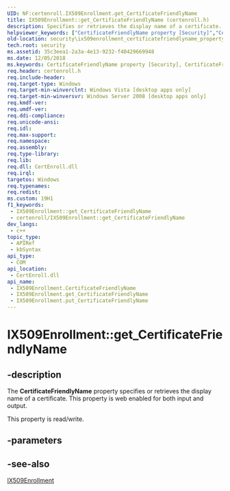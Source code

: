 ```yaml
---
UID: NF:certenroll.IX509Enrollment.get_CertificateFriendlyName
title: IX509Enrollment::get_CertificateFriendlyName (certenroll.h)
description: Specifies or retrieves the display name of a certificate.
helpviewer_keywords: ["CertificateFriendlyName property [Security]","CertificateFriendlyName property [Security]","IX509Enrollment interface","IX509Enrollment interface [Security]","CertificateFriendlyName property","IX509Enrollment.CertificateFriendlyName","IX509Enrollment.get_CertificateFriendlyName","IX509Enrollment::CertificateFriendlyName","IX509Enrollment::get_CertificateFriendlyName","IX509Enrollment::put_CertificateFriendlyName","certenroll/IX509Enrollment::CertificateFriendlyName","certenroll/IX509Enrollment::get_CertificateFriendlyName","certenroll/IX509Enrollment::put_CertificateFriendlyName","get_CertificateFriendlyName","security.ix509enrollment_certificatefriendlyname_property"]
old-location: security\ix509enrollment_certificatefriendlyname_property.htm
tech.root: security
ms.assetid: 35c3eea1-2a3a-4e13-9232-f40429669948
ms.date: 12/05/2018
ms.keywords: CertificateFriendlyName property [Security], CertificateFriendlyName property [Security],IX509Enrollment interface, IX509Enrollment interface [Security],CertificateFriendlyName property, IX509Enrollment.CertificateFriendlyName, IX509Enrollment.get_CertificateFriendlyName, IX509Enrollment::CertificateFriendlyName, IX509Enrollment::get_CertificateFriendlyName, IX509Enrollment::put_CertificateFriendlyName, certenroll/IX509Enrollment::CertificateFriendlyName, certenroll/IX509Enrollment::get_CertificateFriendlyName, certenroll/IX509Enrollment::put_CertificateFriendlyName, get_CertificateFriendlyName, security.ix509enrollment_certificatefriendlyname_property
req.header: certenroll.h
req.include-header: 
req.target-type: Windows
req.target-min-winverclnt: Windows Vista [desktop apps only]
req.target-min-winversvr: Windows Server 2008 [desktop apps only]
req.kmdf-ver: 
req.umdf-ver: 
req.ddi-compliance: 
req.unicode-ansi: 
req.idl: 
req.max-support: 
req.namespace: 
req.assembly: 
req.type-library: 
req.lib: 
req.dll: CertEnroll.dll
req.irql: 
targetos: Windows
req.typenames: 
req.redist: 
ms.custom: 19H1
f1_keywords:
 - IX509Enrollment::get_CertificateFriendlyName
 - certenroll/IX509Enrollment::get_CertificateFriendlyName
dev_langs:
 - c++
topic_type:
 - APIRef
 - kbSyntax
api_type:
 - COM
api_location:
 - CertEnroll.dll
api_name:
 - IX509Enrollment.CertificateFriendlyName
 - IX509Enrollment.get_CertificateFriendlyName
 - IX509Enrollment.put_CertificateFriendlyName
---
```


# IX509Enrollment::get_CertificateFriendlyName


## -description

The <b>CertificateFriendlyName</b> property specifies or retrieves the display name of a certificate. This property is web enabled for both input and output.

This property is read/write.

## -parameters

## -see-also

<a href="/windows/desktop/api/certenroll/nn-certenroll-ix509enrollment">IX509Enrollment</a>